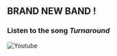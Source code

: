## __BRAND NEW BAND !__  
### __Listen to the song *Turnaround*__

![Youtube](https://www.youtube.com/watch?v=zQ1RGFuJukk)

